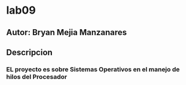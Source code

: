 # lab09
## Autor: Bryan Mejia Manzanares
## Descripcion
### EL proyecto es sobre Sistemas Operativos en el manejo de hilos del Procesador
